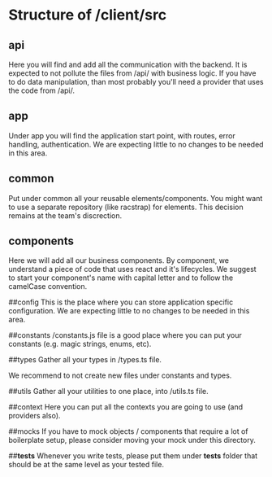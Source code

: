 # Structure of /client/src

## api
Here you will find and add all the communication with the backend.
It is expected to not pollute the files from /api/ with business logic.
If you have to do data manipulation, than most probably you'll need a provider that uses the code from /api/.

## app
Under app you will find the application start point, with routes, error handling, authentication.
We are expecting little to no changes to be needed in this area.

## common
Put under common all your reusable elements/components.
You might want to use a separate repository (like racstrap) for elements.
This decision remains at the team's discrection.

## components
Here we will add all our business components.
By component, we understand a piece of code that uses react and it's lifecycles.
We suggest to start your component's name with capital letter and to follow the camelCase convention.

##config
This is the place where you can store application specific configuration.
We are expecting little to no changes to be needed in this area.

##constants
/constants.js file is a good place where you can put your constants (e.g. magic strings, enums, etc).

##types
Gather all your types in /types.ts file.

We recommend to not create new files under constants and types.

##utils
Gather all your utilities to one place, into /utils.ts file.

##context
Here you can put all the contexts you are going to use (and providers also).

##mocks
If you have to mock objects / components that require a lot of boilerplate setup, please consider moving your mock under this directory.

##__tests__
Whenever you write tests, please put them under __tests__ folder that should be at the same level as your tested file.